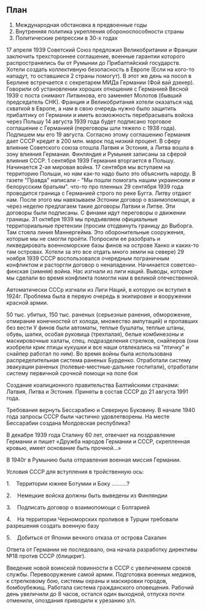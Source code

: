 ## План
1. Международная обстановка в предвоенные годы
2. Внутренняя политика укрепления обороноспособности страны
3. Политические репрессии в 30-х годах

17 апреля 1939 Советский Союз предложил Великобритании и Франции заключить трехстороннее соглашение, военные гарантии которого распространялись бы от Румынии до Прибалтийский государств. Хотели создать коллективную безопасность в Европе (Если на кого-то нападут, то оставшиеся 2 страны помогут).
В этот же день на посол в Берлине встречается с секретарем МИДа Германии (Фой вай дзекер). Говорили об установлении хороших отношения с Германией
Весной 1939 с поста снимают Литвинова, его заменяет Молотов (бывший председатель СНК). Франция и Великобритания хотели оказаться над схваткой в Европе, а нам в свою очередь нужно было защитить прибалтику от Германии и иметь возможность перебрасывать войска через Польшу
14 августа 1939 года будет подписано торговое соглашение с Германией (переговоры шли тяжело с 1938 года). Подпишем мы его 19 августа.
Согласно этому соглашению Германия дает СССР кредит в 200 млн. марок под низкий процент.
В сферу влияние Советского союза отошла Латвия и Эстония, а Литва вошла в зону влияния Германии. Финляндия и Румыния записаны за сферой влияния СССР. 
1 сентября 1939 Германия вторгается в Польшу. Начинается 2-ая мировая война. 17 сентября мы вступаем на территорию Польши, но нам как-то надо было это объяснить народу. В газете "Правда" написали - "Мы пошли помогать нашим украинским и белорусским братьям". 
что-то про пленных
29 сентября 1939 года проводится граница с Германией строго по реке Бугга. Литву отдают нам. После этого мы навязываем Эстонии договор о взаимопомощи, а через неделю предлагаем такие договоры Латвии и Литве. Эти договоры были подписаны. С финами идут переговоры о движении границы.
31 октября 1939 мы предъявляем официальные территориальные претензии (просим отодвинуть границу до Выборга. Там стояла линия Маннергейма. Это оборонительные сооружения, которые мы не смогли пройти. Попросили ее разобрать и ликведировать военноморские базы финов на острове Ханко и каких-то там островах. Хотели за это все отдать много земли на севере)
29 ноября 1939 СССР воспользовался очередным пограничным конфликтом и расторгли договор о ненападении. Начинается советско-финская (зимняя) война.
Нас изгнали из лиги наций. Выводы, которые мы сделали во время конфликта помогли нам в великой отечественной.

Автоматически СССр изгнали из Лиги Наций, в которую он вступил в 1924г. Проблема была в первую очередь в экипировке и вооружении красной армии.

50 тыс. убитых, 150 тыс. раненых (серьезные ранения, обморожение, отмирание конечностей от холода, множество ампутаций) и пропавших без вести
У финов были автоматы, теплые бушлаты, теплые штаны, обувь, шапки, особая руковица (трехпалая), белые комбинезоны и маскировочные халаты, спец. подразделения стрелков, снайперов (они изобрели крик птицы кукушки и все наши отвлекались на "птичку" и снайпер работал по ним).
Во время войны была использована распределительная система раненых Бурденко. Отработали систему эвакуации раненых (полевые-местные-дальние госпитали), отработали систему первичной срочной помощи на поле боя

Создание коалиционного правительства Балтийскими странами: Латвия, Литва и Эстония. Приняты в состав СССР до 21 августа 1991 года.

Требования вернуть Бессарабию и Северную Буковину. В начале 1940 года запросы СССР были частично удовлетворены. На месте Бессарабии создана Молдовская республика?

В декабре 1939 года Сталину 60 лет, отвечает на поздравление Германии и пишет «Дружба народов Германии и СССР, скрепленная кровью, имеет основание быть прочной…»

В 1940г в Румынию была отправления военная миссия Германии.

Условия СССР для вступления в тройственную ось:

1.    Территории южнее Ботумии и Боку ……….?

2.    Немецкие войска должны быть выведены из Финляндии

3.    Подписать договор о взаимопомощи с Болгарией

4.    На территории Черноморских проливов в Турции требовали разрешения создать военную базу

5.    Добиться от Японии вечного отказа от острова Сахалин

Ответа от Германии не последовало, она начала разработку директивы №18 против СССР (блицкриг).

Введение новой воинской повинности в СССР с увеличением сроков службы. Перевооружение самой армии. Подготовка военных медиков, к стрелковому бою, системы охраны и маскировки городов, бомбоубежищ. Работала система гражданского оповещения. Рабочий день увеличили до 8 часов, остался один выходной, отпуска почти отменили, опоздания приводили к урезанию з/п.